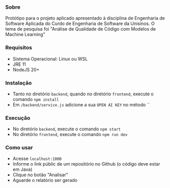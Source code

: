 ### Sobre

Protótipo para o projeto aplicado apresentado à disciplina de Engenharia de Software Aplicada do Curdo de Engenharia de Software da Unisinos. O tema de pesquisa foi "Análise de Qualidade de Código com Modelos de Machine Learning"

### Requisitos

- Sistema Operacional: Linux ou WSL
- JRE 11
- NodeJS 20+

### Instalação

- Tanto no diretório `backend`, quando no diretório `frontend`, execute o comando `npm install`
- Em `/backend/service.js` adicione a sua `OPEN AI KEY` no método ``

### Execução

- No diretório `backend`, execute o comando `npm start`
- No diretório `frontend`, execute o comando `npm run dev`

### Como usar

- Acesse `localhost:1000`
- Informe o link públic de um repositório no Github (o código deve estar em Java)
- Clique no botão "Analisar"
- Aguarde o relatório ser gerado